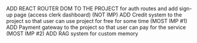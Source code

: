 ADD REACT ROUTER DOM TO THE PROJECT for auth routes and add sign-up page (access clerk dashboard) (NOT IMP)
ADD Credit system to the project so that user can use project for free for some time (MOST IMP #1)
ADD Payment gateway to the project so that user can pay for the service (MOST IMP #2)
ADD RAG system for custom memory